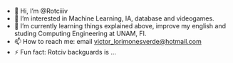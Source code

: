 - 👋 Hi, I’m @Rotciiiv
- 👀 I’m interested in Machine Learning, IA, database and videogames.
- 🌱 I’m currently learning things explained above, improve my english and studing Computing Engineering at UNAM, FI.
- 📫 How to reach me: email victor_lorimonesverde@hotmail.com
- ⚡ Fun fact: Rotciv backguards is ...

<!---
Rotciiiv/Rotciiiv is a ✨ special ✨ repository because its `README.md` (this file) appears on your GitHub profile.
You can click the Preview link to take a look at your changes.
--->
